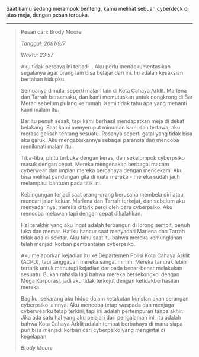 Saat kamu sedang merampok benteng, kamu melihat sebuah cyberdeck di atas meja, dengan pesan terbuka.

---

> Pesan dari: Brody Moore
>
> _Tanggal: 2081/9/7_
>
> _Waktu: 23:57_
>
> Aku tidak percaya ini terjadi... Aku perlu mendokumentasikan segalanya agar orang lain bisa belajar dari ini. Ini adalah kesaksian bertahan hidupku.
>
> Semuanya dimulai seperti malam lain di Kota Cahaya Arklit. Marlena dan Tarrah bersamaku, dan kami memutuskan untuk nongkrong di Bar Merah sebelum pulang ke rumah. Kami tidak tahu apa yang menanti kami malam itu.
>
> Bar itu penuh sesak, tapi kami berhasil mendapatkan meja di dekat belakang. Saat kami menyeruput minuman kami dan tertawa, aku merasa gelisah tentang sesuatu. Rasanya seperti gatal yang tidak bisa aku garuk. Aku mengabaikannya sebagai paranoia dan mencoba menikmati malam itu.
>
> Tiba-tiba, pintu terbuka dengan keras, dan sekelompok cyberpsiko masuk dengan cepat. Mereka mengenakan berbagai macam cyberwear dan implan mereka bercahaya dengan mencekam. Aku bisa melihat pandangan gila di mata mereka - mereka sudah jauh melampaui bantuan pada titik ini.
>
> Kebingungan terjadi saat orang-orang berusaha membela diri atau mencari jalan keluar. Marlena dan Tarrah terkejut, dan sebelum aku menyadarinya, mereka ditarik pergi oleh para cyberpsiko. Aku mencoba melawan tapi dengan cepat dikalahkan.
>
> Hal terakhir yang aku ingat adalah terbangun di lorong sempit, penuh luka dan memar. Hatiku hancur saat menyadari Marlena dan Tarrah tidak ada di sekitar. Aku tahu saat itu bahwa mereka kemungkinan telah menjadi korban pembantaian cyberpsiko.
>
> Aku melaporkan kejadian itu ke Departemen Polisi Kota Cahaya Arklit (ACPD), tapi tanggapan mereka sangat minim. Mereka tampak lebih tertarik untuk menutupi kejadian daripada benar-benar melakukan sesuatu. Bukan rahasia lagi bahwa mereka bersekongkol dengan Mega Korporasi, jadi aku tidak terkejut dengan ketidakberhasilan mereka.
>
> Bagiku, sekarang aku hidup dalam ketakutan konstan akan serangan cyberpsiko lainnya. Aku mencoba tetap waspada dan menjaga cyberwearku tetap terkini, tapi ini adalah pertempuran tanpa akhir. Jika ada satu hal yang aku pelajari dari pengalaman ini, itu adalah bahwa Kota Cahaya Arklit adalah tempat berbahaya di mana siapa pun bisa menjadi korban dari cyberpsiko yang mengintai di kegelapan.
>
> _Brody Moore_
